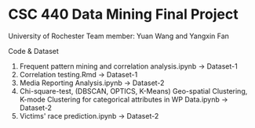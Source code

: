 # CSC 440 Data Mining Final Project
University of Rochester
Team member: Yuan Wang and Yangxin Fan

Code & Dataset

1. Frequent pattern mining and correlation analysis.ipynb -> Dataset-1
2. Correlation testing.Rmd -> Dataset-1
3. Media Reporting Analysis.ipynb -> Dataset-2
4. Chi-square-test, (DBSCAN, OPTICS, K-Means) Geo-spatial Clustering, K-mode Clustering for categorical attributes in WP Data.ipynb -> Dataset-2
5. Victims' race prediction.ipynb -> Dataset-2

